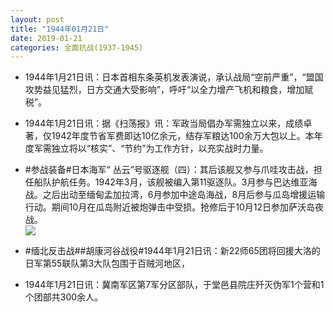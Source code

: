 ```yaml
---
layout: post
title: "1944年01月21日"
date: 2019-01-21
categories: 全面抗战(1937-1945)
---
```


<meta name="referrer" content="no-referrer" />

- 1944年1月21日讯：日本首相东条英机发表演说，承认战局“空前严重”，“盟国攻势益见猛烈，日方交通大受影响”，呼吁“以全力增产飞机和粮食，增加赋税”。 

- 1944年1月21日讯：据《扫荡报》讯：军政当局倡办军需独立以来，成绩卓著，仅1942年度节省军费即达10亿余元，结存军粮达100余万大包以上。本年度军需独立将以“核实”、“节约”为工作方针，以充实战时力量。 

- #参战装备#日本海军“ 丛云”号驱逐舰（四）：其后该舰又参与爪哇攻击战，担任船队护航任务。1942年3月，该舰被编入第11驱逐队。3月参与巴达维亚海战。之后出动至缅甸孟加拉湾，6月参加中途岛海战，8月后参与瓜岛增援运输行动。期间10月在瓜岛附近被炮弹击中受损。抢修后于10月12日参加萨沃岛夜战。 <br/><img src="https://wx2.sinaimg.cn/large/aca367d8ly1fzdz5ubeepj20ic06e0tg.jpg" />

- #缅北反击战##胡康河谷战役#1944年1月21日讯：新22师65团将回援大洛的日军第55联队第3大队包围于百贼河地区， 

- 1944年1月21日讯：冀南军区第7军分区部队，于堂邑县院庄歼灭伪军1个营和1个团部共300余人。 

